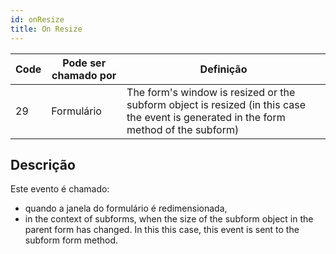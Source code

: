 ```yaml
---
id: onResize
title: On Resize
---
```


| Code | Pode ser chamado por | Definição                                                                                                                             |
| ---- | -------------------- | ------------------------------------------------------------------------------------------------------------------------------------- |
| 29   | Formulário           | The form's window is resized or the subform object is resized (in this case the event is generated in the form method of the subform) |


## Descrição

Este evento é chamado:

- quando a janela do formulário é redimensionada,
- in the context of subforms, when the size of the subform object in the parent form has changed. In this this case, this event is sent to the subform form method. 
